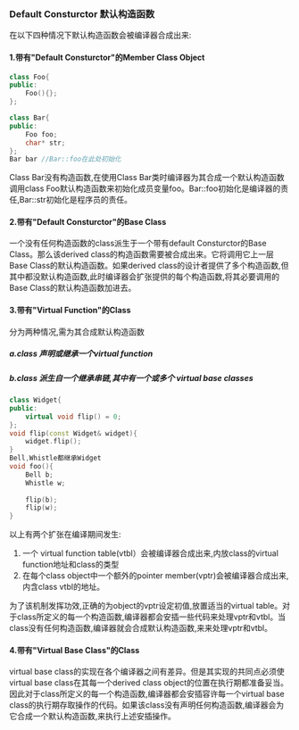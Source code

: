 ### Default Consturctor 默认构造函数
在以下四种情况下默认构造函数会被编译器合成出来:
#### 1.带有"Default Consturctor"的Member Class Object
```cpp
class Foo{
public:
    Foo(){};
};

class Bar{
public:
    Foo foo;
    char* str;
};
Bar bar //Bar::foo在此处初始化
```
Class Bar没有构造函数,在使用Class Bar类时编译器为其合成一个默认构造函数调用class Foo默认构造函数来初始化成员变量foo。Bar::foo初始化是编译器的责任,Bar::str初始化是程序员的责任。

#### 2.带有"Default Consturctor"的Base Class
一个没有任何构造函数的class派生于一个带有default Consturctor的Base Class。那么该derived class的构造函数需要被合成出来。它将调用它上一层Base Class的默认构造函数。如果derived class的设计者提供了多个构造函数,但其中都没默认构造函数,此时编译器会扩张提供的每个构造函数,将其必要调用的Base Class的默认构造函数加进去。

#### 3.带有"Virtual Function"的Class
分为两种情况,需为其合成默认构造函数
##### a.class 声明或继承一个virtual function
##### b.class 派生自一个继承串链,其中有一个或多个 virtual base classes
```cpp
class Widget{
public:
    virtual void flip() = 0;
};
void flip(const Widget& widget){
    widget.flip();
}
Bell,Whistle都继承Widget
void foo(){
    Bell b;
    Whistle w;
    
    flip(b);
    flip(w);
}
```
以上有两个扩张在编译期间发生:
1. 一个 virtual function table(vtbl）会被编译器合成出来,内放class的virtual function地址和class的类型
2. 在每个class object中一个额外的pointer member(vptr)会被编译器合成出来,内含class vtbl的地址。  

为了该机制发挥功效,正确的为object的vptr设定初值,放置适当的virtual table。对于class所定义的每一个构造函数,编译器都会安插一些代码来处理vptr和vtbl。当class没有任何构造函数,编译器就会合成默认构造函数,来来处理vptr和vtbl。


#### 4.带有"Virtual Base Class"的Class
virtual base class的实现在各个编译器之间有差异。但是其实现的共同点必须使virtual base class在其每一个derived class object的位置在执行期都准备妥当。因此对于class所定义的每一个构造函数,编译器都会安插容许每一个virtual base class的执行期存取操作的代码。如果该class没有声明任何构造函数,编译器会为它合成一个默认构造函数,来执行上述安插操作。

